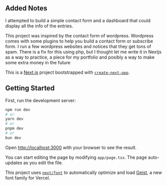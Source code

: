 ## Added Notes

I attempted to build a simple contact form and a dashboard that could display all the info of the entries. 

This project was inspired by the contact form of wordpress. 
Wordpress comes with some plugins to help you build a contact form or subscribe form.
I run a few wordpress websites and notices that they get tons of spam. There is a fix for this using php, but I thought let me write it in Nextjs as a way to practice, a piece for my portfolio and posibly a way to make some extra money in the future



This is a [Next.js](https://nextjs.org) project bootstrapped with [`create-next-app`](https://nextjs.org/docs/app/api-reference/cli/create-next-app).

## Getting Started

First, run the development server:

```bash
npm run dev
# or
yarn dev
# or
pnpm dev
# or
bun dev
```

Open [http://localhost:3000](http://localhost:3000) with your browser to see the result.

You can start editing the page by modifying `app/page.tsx`. The page auto-updates as you edit the file.

This project uses [`next/font`](https://nextjs.org/docs/app/building-your-application/optimizing/fonts) to automatically optimize and load [Geist](https://vercel.com/font), a new font family for Vercel.




